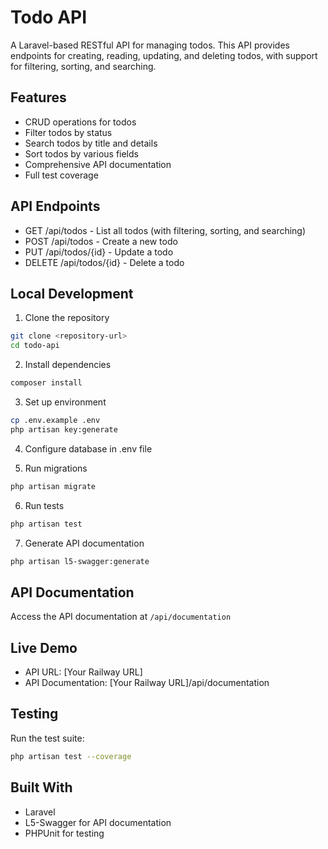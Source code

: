 # Todo API

A Laravel-based RESTful API for managing todos. This API provides endpoints for creating, reading, updating, and deleting todos, with support for filtering, sorting, and searching.

## Features

- CRUD operations for todos
- Filter todos by status
- Search todos by title and details
- Sort todos by various fields
- Comprehensive API documentation
- Full test coverage

## API Endpoints

- GET /api/todos - List all todos (with filtering, sorting, and searching)
- POST /api/todos - Create a new todo
- PUT /api/todos/{id} - Update a todo
- DELETE /api/todos/{id} - Delete a todo

## Local Development

1. Clone the repository
```bash
git clone <repository-url>
cd todo-api
```

2. Install dependencies
```bash
composer install
```

3. Set up environment
```bash
cp .env.example .env
php artisan key:generate
```

4. Configure database in .env file

5. Run migrations
```bash
php artisan migrate
```

6. Run tests
```bash
php artisan test
```

7. Generate API documentation
```bash
php artisan l5-swagger:generate
```

## API Documentation

Access the API documentation at `/api/documentation`

## Live Demo

- API URL: [Your Railway URL]
- API Documentation: [Your Railway URL]/api/documentation

## Testing

Run the test suite:
```bash
php artisan test --coverage
```

## Built With

- Laravel
- L5-Swagger for API documentation
- PHPUnit for testing